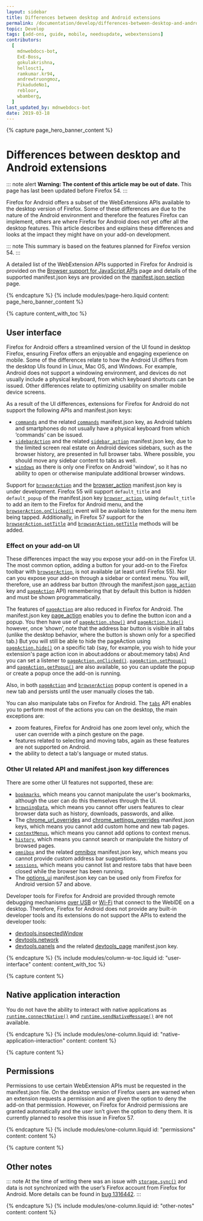 ```yaml
---
layout: sidebar
title: Differences between desktop and Android extensions
permalink: /documentation/develop/differences-between-desktop-and-android-extensions/
topic: Develop
tags: [add-ons, guide, mobile, needsupdate, webextensions]
contributors:
  [
    mdnwebdocs-bot,
    ExE-Boss,
    gokulakrishna,
    hellosct1,
    ramkumar.kr94,
    andrewtruongmoz,
    PikadudeNo1,
    rebloor,
    wbamberg,
  ]
last_updated_by: mdnwebdocs-bot
date: 2019-03-18
---
```


<!-- Page Hero Banner -->

{% capture page_hero_banner_content %}

# Differences between desktop and Android extensions

::: note alert
**Warning: The content of this article may be out of date.** This page has last been updated before Firefox 54.
:::

Firefox for Android offers a subset of the WebExtensions APIs available to the desktop version of Firefox. Some of these differences are due to the nature of the Android environment and therefore the features Firefox can implement, others are where Firefox for Android does not yet offer all the desktop features. This article describes and explains these differences and looks at the impact they might have on your add-on development.

::: note
This summary is based on the features planned for Firefox version 54.
:::

A detailed list of the WebExtension APIs supported in Firefox for Android is provided on the [Browser support for JavaScript APIs](https://developer.mozilla.org/docs/Mozilla/Add-ons/WebExtensions/Browser_support_for_JavaScript_APIs) page and details of the supported manifest.json keys are provided on the [manifest.json section](https://developer.mozilla.org/Add-ons/WebExtensions/manifest.json) page.

{% endcapture %}
{% include modules/page-hero.liquid
    content: page_hero_banner_content
%}

<!-- END: Page Hero Banner -->

<!-- Content with Table of Contents Module -->

{% capture content_with_toc %}

## User interface

Firefox for Android offers a streamlined version of the UI found in desktop Firefox, ensuring Firefox offers an enjoyable and engaging experience on mobile. Some of the differences relate to how the Android UI differs from the desktop UIs found in Linux, Mac OS, and Windows. For example, Android does not support a windowing environment, and devices do not usually include a physical keyboard, from which keyboard shortcuts can be issued. Other differences relate to optimizing usability on smaller mobile device screens.

As a result of the UI differences, extensions for Firefox for Android do not support the following APIs and manifest.json keys:

- [`commands`](https://developer.mozilla.org/docs/Mozilla/Add-ons/WebExtensions/API/commands) and the related [`commands`](https://developer.mozilla.org/Add-ons/WebExtensions/manifest.json/commands) manifest.json key, as Android tablets and smartphones do not usually have a physical keyboard from which ‘commands’ can be issued.
- [`sidebarAction`](https://developer.mozilla.org/docs/Mozilla/Add-ons/WebExtensions/API/sidebarAction) and the related [`sidebar_action`](https://developer.mozilla.org/Add-ons/WebExtensions/manifest.json/sidebar_action) manifest.json key, due to the limited screen real estate on Android devices sidebars, such as the browser history, are presented in full browser tabs. Where possible, you should move any sidebar content to tabs as well.
- [`windows`](https://developer.mozilla.org/docs/Mozilla/Add-ons/WebExtensions/API/windows) as there is only one Firefox on Android 'window', so it has no ability to open or otherwise manipulate additional browser windows.

Support for [`browserAction`](https://developer.mozilla.org/docs/Mozilla/Add-ons/WebExtensions/API/browserAction) and the [browser_action](https://developer.mozilla.org/docs/Mozilla/Add-ons/WebExtensions/manifest.json/browser_action) manifest.json key is under development. Firefox 55 will support `default_title` and `default_popup` of the manifest.json key [`browser_action`](https://developer.mozilla.org/docs/Mozilla/Add-ons/WebExtensions/manifest.json/browser_action), using `default_title` to add an item to the Firefox for Android menu, and the [`browserAction.onClicked()`](https://developer.mozilla.org/docs/Mozilla/Add-ons/WebExtensions/API/browserAction/onClicked) event will be available to listen for the menu item being tapped. Additionally, in Firefox 57 support for the [`browserAction.setTitle`](https://developer.mozilla.org/docs/Mozilla/Add-ons/WebExtensions/API/browserAction/setTitle) and [`browserAction.getTitle`](https://developer.mozilla.org/docs/Mozilla/Add-ons/WebExtensions/API/browserAction/getTitle) methods will be added.

### Effect on your add-on UI

These differences impact the way you expose your add-on in the Firefox UI. The most common option, adding a button for your add-on to the Firefox toolbar with [`browserAction`](https://developer.mozilla.org/docs/Mozilla/Add-ons/WebExtensions/API/browserAction), is not available (at least until Firefox 55). Nor can you expose your add-on through a sidebar or context menu. You will, therefore, use an address bar button (through the manifest.json [`page_action`](https://developer.mozilla.org/docs/Mozilla/Add-ons/WebExtensions/manifest.json/page_action) key and [`pageAction`](https://developer.mozilla.org//Add-ons/WebExtensions/API/pageAction) API) remembering that by default this button is hidden and must be shown programmatically.

The features of [`pageAction`](https://developer.mozilla.org/docs/Mozilla/Add-ons/WebExtensions/API/pageAction) are also reduced in Firefox for Android. The manifest.json key [page_action](https://developer.mozilla.org/docs/Mozilla/Add-ons/WebExtensions/manifest.json/page_action) enables you to define the button icon and a popup. You then have use of [`pageAction.show()`](https://developer.mozilla.org/docs/Mozilla/Add-ons/WebExtensions/API/pageAction/show) and [`pageAction.hide()`](https://developer.mozilla.org/docs/Mozilla/Add-ons/WebExtensions/API/pageAction/hide) however, once ‘shown’, note that the address bar button is visible in all tabs (unlike the desktop behavior, where the button is shown only for a specified tab.) But you will still be able to hide the pageAction using [`pageAction.hide()`](https://developer.mozilla.org/docs/Mozilla/Add-ons/WebExtensions/API/pageAction/hide) on a specific tab (say, for example, you wish to hide your extension's page action icon in about:addons or about:memory tabs) And you can set a listener to [`pageAction.onClicked()`](https://developer.mozilla.org/docs/Mozilla/Add-ons/WebExtensions/API/pageAction/onClicked). [`pageAction.setPopup()`](https://developer.mozilla.org/docs/Mozilla/Add-ons/WebExtensions/API/pageAction/setPopup) and [`pageAction.getPopup()`](https://developer.mozilla.org/docs/Mozilla/Add-ons/WebExtensions/API/pageAction/getPopup) are also available, so you can update the popup or create a popup once the add-on is running.

Also, in both [`pageAction`](https://developer.mozilla.org/docs/Mozilla/Add-ons/WebExtensions/API/pageAction) and [`browserAction`](https://developer.mozilla.org/docs/Mozilla/Add-ons/WebExtensions/API/browserAction) popup content is opened in a new tab and persists until the user manually closes the tab.

You can also manipulate tabs on Firefox for Android. The [`tabs`](https://developer.mozilla.org/docs/Mozilla/Add-ons/WebExtensions/API/tabs) API enables you to perform most of the actions you can on the desktop, the main exceptions are:

- zoom features, Firefox for Android has one zoom level only, which the user can override with a pinch gesture on the page.
- features related to selecting and moving tabs, again as these features are not supported on Android.
- the ability to detect a tab's language or muted status.

### Other UI related API and manifest.json key differences

There are some other UI features not supported, these are:

- [`bookmarks`](https://developer.mozilla.org/docs/Mozilla/Add-ons/WebExtensions/API/bookmarks), which means you cannot manipulate the user's bookmarks, although the user can do this themselves through the UI.
- [`browsingData`](https://developer.mozilla.org/docs/Mozilla/Add-ons/WebExtensions/API/browsingData), which means you cannot offer users features to clear browser data such as history, downloads, passwords, and alike.
- The [chrome_url_overrides](https://developer.mozilla.org/Add-ons/WebExtensions/manifest.json/chrome_url_overrides) and [chrome_settings_overrides](https://developer.mozilla.org/Add-ons/WebExtensions/manifest.json/chrome_settings_overrides) manifest.json keys, which means you cannot add custom home and new tab pages.
- [`contextMenus`](https://developer.mozilla.org/docs/Mozilla/Add-ons/WebExtensions/API/contextMenus), which means you cannot add options to context menus.
- [`history`](https://developer.mozilla.org/docs/Mozilla/Add-ons/WebExtensions/API/history), which means you cannot search or manipulate the history of browsed pages.
- [`omnibox`](https://developer.mozilla.org/docs/Mozilla/Add-ons/WebExtensions/API/omnibox) and the related [omnibox](https://developer.mozilla.org/Add-ons/WebExtensions/manifest.json/omnibox) manifest.json key, which means you cannot provide custom address bar suggestions.
- [`sessions`](https://developer.mozilla.org/docs/Mozilla/Add-ons/WebExtensions/API/sessions), which means you cannot list and restore tabs that have been closed while the browser has been running.
- The [options_ui](https://developer.mozilla.org/Add-ons/WebExtensions/manifest.json/options_ui) manifest.json key can be used only from Firefox for Android version 57 and above.

Developer tools for Firefox for Android are provided through remote debugging mechanisms [over USB](https://developer.mozilla.org/docs/Tools/Remote_Debugging/Debugging_Firefox_for_Android_with_WebIDE) or [Wi-Fi](https://developer.mozilla.org/docs/Tools/Remote_Debugging/Debugging_Firefox_for_Android_over_Wifi) that connect to the WebIDE on a desktop. Therefore, Firefox for Android does not provide any built-in developer tools and its extensions do not support the APIs to extend the developer tools:

- [devtools.inspectedWindow](https://developer.mozilla.org/docs/Mozilla/Add-ons/WebExtensions/API/devtools.inspectedWindow)
- [devtools.network](https://developer.mozilla.org/docs/Mozilla/Add-ons/WebExtensions/API/devtools.network)
- [devtools.panels](https://developer.mozilla.org/docs/Mozilla/Add-ons/WebExtensions/API/devtools.panels) and the related [devtools_page](https://developer.mozilla.org/Add-ons/WebExtensions/manifest.json/devtools_page) manifest.json key.

{% endcapture %}
{% include modules/column-w-toc.liquid
    id: "user-interface"
    content: content_with_toc
%}

<!-- END: Content with Table of Contents -->

<!-- Single Column Body Module -->

{% capture content %}

## Native application interaction

You do not have the ability to interact with native applications as [`runtime.connectNative()`](https://developer.mozilla.org/docs/Mozilla/Add-ons/WebExtensions/API/runtime/connectNative) and [`runtime.sendNativeMessage()`](https://developer.mozilla.org/docs/Mozilla/Add-ons/WebExtensions/API/runtime/sendNativeMessage) are not available.

{% endcapture %}
{% include modules/one-column.liquid
    id: "native-application-interaction"
    content: content
%}

<!-- END: Single Column Body Module -->

<!-- Single Column Body Module -->

{% capture content %}

## Permissions

Permissions to use certain WebExtension APIs must be requested in the manifest.json file. On the desktop version of Firefox users are warned when an extension requests a permission and are given the option to deny the add-on that permission. However, on Firefox for Android permissions are granted automatically and the user isn’t given the option to deny them. It is currently planned to resolve this issue in Firefox 57.

{% endcapture %}
{% include modules/one-column.liquid
    id: "permissions"
    content: content
%}

<!-- END: Single Column Body Module -->

<!-- Single Column Body Module -->

{% capture content %}

## Other notes

::: note
At the time of writing there was an issue with [`storage.sync()`](https://developer.mozilla.org/docs/Mozilla/Add-ons/WebExtensions/API/storage/sync) and data is not synchronized with the user’s Firefox account from Firefox for Android. More details can be found in [bug 1316442](https://bugzilla.mozilla.org/show_bug.cgi?id=1316442).
:::

{% endcapture %}
{% include modules/one-column.liquid
    id: "other-notes"
    content: content
%}

<!-- END: Single Column Body Module -->


